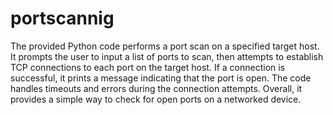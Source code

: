 # portscannig
The provided Python code performs a port scan on a specified target host. It prompts the user to input a list of ports to scan, then attempts to establish TCP connections to each port on the target host. If a connection is successful, it prints a message indicating that the port is open. The code handles timeouts and errors during the connection attempts. Overall, it provides a simple way to check for open ports on a networked device.

